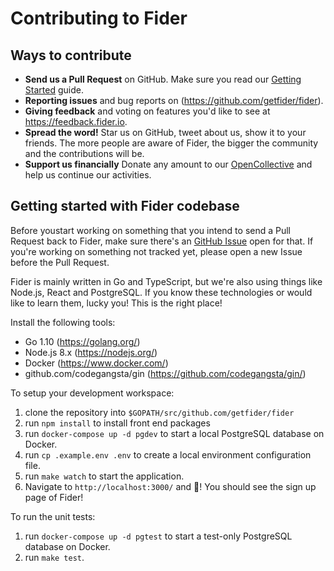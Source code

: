 # Contributing to Fider

## Ways to contribute

- **Send us a Pull Request** on GitHub. Make sure you read our [Getting Started](#getting-started-with-fider-codebase) guide.
- **Reporting issues** and bug reports on (https://github.com/getfider/fider).
- **Giving feedback** and voting on features you'd like to see at https://feedback.fider.io.
- **Spread the word!** Star us on GitHub, tweet about us, show it to your friends. The more people are aware of Fider, the bigger the community and the contributions will be.
- **Support us financially** Donate any amount to our [OpenCollective](https://opencollective.com/fider) and help us continue our activities.

## Getting started with Fider codebase

Before youstart working on something that you intend to send a Pull Request back to Fider, make sure there's an [GitHub Issue](https://github.com/getfider/fider/issues) open for that. If you're working on something not tracked yet, please open a new Issue before the Pull Request.

Fider is mainly written in Go and TypeScript, but we're also using things like Node.js, React and PostgreSQL. 
If you know these technologies or would like to learn them, lucky you! This is the right place!

Install the following tools:

- Go 1.10 (https://golang.org/)
- Node.js 8.x (https://nodejs.org/)
- Docker (https://www.docker.com/)
- github.com/codegangsta/gin (https://github.com/codegangsta/gin/)

To setup your development workspace:

1) clone the repository into `$GOPATH/src/github.com/getfider/fider`
2) run `npm install` to install front end packages 
3) run `docker-compose up -d pgdev` to start a local PostgreSQL database on Docker.
4) run `cp .example.env .env` to create a local environment configuration file.
5) run `make watch` to start the application.
6) Navigate to `http://localhost:3000/` and 🎉! You should see the sign up page of Fider!

To run the unit tests:

1) run `docker-compose up -d pgtest` to start a test-only PostgreSQL database on Docker.
2) run `make test`.
